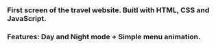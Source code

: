 ﻿### First screen of the travel website. Buitl with HTML, CSS and JavaScript. 
 
### Features: Day and Night mode + Simple menu animation.
